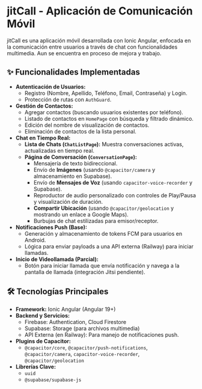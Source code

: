 # jitCall - Aplicación de Comunicación Móvil

jitCall es una aplicación móvil desarrollada con Ionic Angular, enfocada en la comunicación entre usuarios a través de chat con funcionalidades multimedia. Aun se encuentra en proceso de mejora y trabajo.

## ✨ Funcionalidades Implementadas

* **Autenticación de Usuarios:**
    * Registro (Nombre, Apellido, Teléfono, Email, Contraseña) y Login.
    * Protección de rutas con `AuthGuard`.
* **Gestión de Contactos:**
    * Agregar contactos (buscando usuarios existentes por teléfono).
    * Listado de contactos en `HomePage` con búsqueda y filtrado dinámico.
    * Edición del nombre de visualización de contactos.
    * Eliminación de contactos de la lista personal.
* **Chat en Tiempo Real:**
    * **Lista de Chats (`ChatListPage`):** Muestra conversaciones activas, actualizadas en tiempo real.
    * **Página de Conversación (`ConversationPage`):**
        * Mensajería de texto bidireccional.
        * Envío de **Imágenes** (usando `@capacitor/camera` y almacenamiento en Supabase).
        * Envío de **Mensajes de Voz** (usando `capacitor-voice-recorder` y Supabase).
        * Reproductor de audio personalizado con controles de Play/Pausa y visualización de duración.
        * **Compartir Ubicación** (usando `@capacitor/geolocation` y mostrando un enlace a Google Maps).
        * Burbujas de chat estilizadas para emisor/receptor.
* **Notificaciones Push (Base):**
    * Generación y almacenamiento de tokens FCM para usuarios en Android.
    * Lógica para enviar payloads a una API externa (Railway) para iniciar llamadas.
* **Inicio de Videollamada (Parcial):**
    * Botón para iniciar llamada que envía notificación y navega a la pantalla de llamada (integración Jitsi pendiente).

## 🛠️ Tecnologías Principales

* **Framework:** Ionic Angular (Angular 19+)
* **Backend y Servicios:**
    * Firebase: Authentication, Cloud Firestore
    * Supabase: Storage (para archivos multimedia)
    * API Externa (en Railway): Para manejo de notificaciones push.
* **Plugins de Capacitor:**
    * `@capacitor/core`, `@capacitor/push-notifications`, `@capacitor/camera`, `capacitor-voice-recorder`, `@capacitor/geolocation`
* **Librerías Clave:**
    * `uuid`
    * `@supabase/supabase-js`
